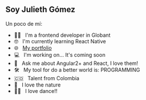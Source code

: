 ## Soy Julieth Gómez

Un poco de mí:  
- 🤜🏽  &nbsp;&nbsp;I'm a frontend developer in Globant
- 🤓  &nbsp;&nbsp;I'm currently learning React Native
- :globe_with_meridians:  &nbsp;&nbsp;[My portfolio](https://angelicajuliev.github.io/portfolio/)
- 💻  &nbsp;&nbsp;I'm working on... It's coming soon
- 💬  &nbsp;&nbsp;Ask me about Angular2+ and React, I love them!
- 🛠  &nbsp;&nbsp;My tool for do a better world is: PROGRAMMING 
- 🇨🇴  &nbsp;&nbsp;Talent from Colombia
- 🌳  &nbsp;&nbsp;I love the nature
- 💃🏽  &nbsp;&nbsp;I love dance!!







<!--
**angelicajuliev/angelicajuliev** is a ✨ _special_ ✨ repository because its `README.md` (this file) appears on your GitHub profile.

Here are some ideas to get you started:

- 🔭 I’m currently working on ...
- 🌱 I’m currently learning ...
- 👯 I’m looking to collaborate on ...
- 🤔 I’m looking for help with ...
- 💬 Ask me about ...
- 📫 How to reach me: ...
- 😄 Pronouns: ...
- ⚡ Fun fact: ...

https://gist.github.com/rxaviers/7360908
-->
